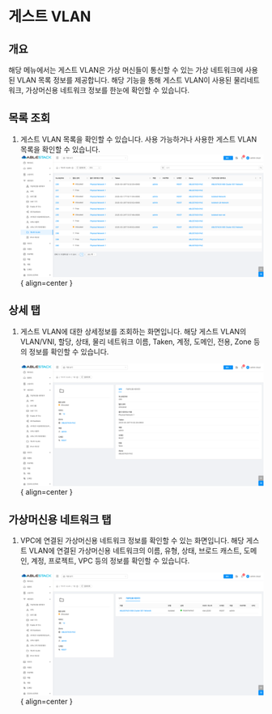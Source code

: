 
# 게스트 VLAN

## 개요
해당 메뉴에서는 게스트 VLAN은 가상 머신들이 통신할 수 있는 가상 네트워크에 사용된 VLAN 목록 정보를 제공합니다. 해당 기능을 통해 게스트 VLAN이 사용된 물리네트워크, 가상머신용 네트워크 정보를 한눈에 확인할 수 있습니다.

## 목록 조회

1. 게스트 VLAN 목록을 확인할 수 있습니다.
    사용 가능하거나 사용한 게스트 VLAN 목록을 확인할 수 있습니다.
    ![게스트 VLAN 목록 조회](../../assets/images/admin-guide/mold/network/guest-vlan/guest-vlan-list.png){ align=center }

## 상세 탭

1. 게스트 VLAN에 대한 상세정보를 조회하는 화면입니다. 해당 게스트 VLAN의 VLAN/VNI, 할당, 상태, 물리 네트워크 이름, Taken, 계정, 도메인, 전용, Zone 등의 정보를 확인할 수 있습니다.

    ![게스트 VLAN 상세 탭](../../assets/images/admin-guide/mold/network/guest-vlan/guest-vlan-detail-tab.png){ align=center }

## 가상머신용 네트워크 탭

1. VPC에 연결된 가상머신용 네트워크 정보를 확인할 수 있는 화면입니다. 해당 게스트 VLAN에 연결된 가상머신용 네트워크의 이름, 유형, 상태, 브로드 캐스트, 도메인, 계정, 프로젝트, VPC 등의 정보를 확인할 수 있습니다.

    ![가상머신용 네트워크 탭](../../assets/images/admin-guide/mold/network/guest-vlan/guest-vlan-network-tab.png){ align=center }
